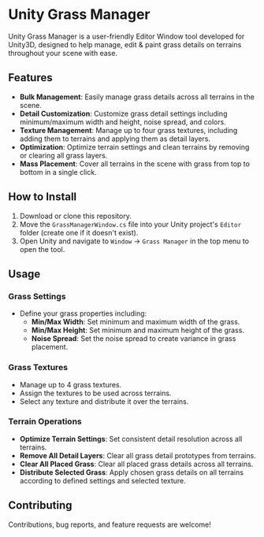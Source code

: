 # Unity Grass Manager

Unity Grass Manager is a user-friendly Editor Window tool developed for Unity3D, designed to help manage, edit & paint grass details on terrains throughout your scene with ease.

## Features

- **Bulk Management**: Easily manage grass details across all terrains in the scene.
- **Detail Customization**: Customize grass detail settings including minimum/maximum width and height, noise spread, and colors.
- **Texture Management**: Manage up to four grass textures, including adding them to terrains and applying them as detail layers.
- **Optimization**: Optimize terrain settings and clean terrains by removing or clearing all grass layers.
- **Mass Placement**: Cover all terrains in the scene with grass from top to bottom in a single click.

## How to Install

1. Download or clone this repository.
2. Move the `GrassManagerWindow.cs` file into your Unity project's `Editor` folder (create one if it doesn't exist).
3. Open Unity and navigate to `Window` -> `Grass Manager` in the top menu to open the tool.

## Usage

### Grass Settings

- Define your grass properties including:
  - **Min/Max Width**: Set minimum and maximum width of the grass.
  - **Min/Max Height**: Set minimum and maximum height of the grass.
  - **Noise Spread**: Set the noise spread to create variance in grass placement.

### Grass Textures

- Manage up to 4 grass textures.
- Assign the textures to be used across terrains.
- Select any texture and distribute it over the terrains.

### Terrain Operations

- **Optimize Terrain Settings**: Set consistent detail resolution across all terrains.
- **Remove All Detail Layers**: Clear all grass detail prototypes from terrains.
- **Clear All Placed Grass**: Clear all placed grass details across all terrains.
- **Distribute Selected Grass**: Apply chosen grass details on all terrains according to defined settings and selected texture.

## Contributing

Contributions, bug reports, and feature requests are welcome! 
